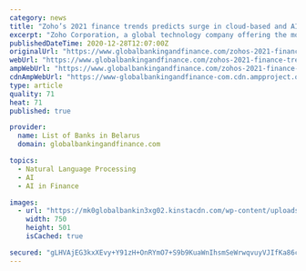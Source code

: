 ```yaml
---
category: news
title: "Zoho’s 2021 finance trends predicts surge in cloud-based and AI-driven accounting"
excerpt: "Zoho Corporation, a global technology company offering the most extensive suite of business software applications in the industry, today delivers its predictions for finance and accounting in 2021. Zoho suggests that artificial intelligence will become well-entrenched in accounting and finance,"
publishedDateTime: 2020-12-28T12:07:00Z
originalUrl: "https://www.globalbankingandfinance.com/zohos-2021-finance-trends-predicts-surge-in-cloud-based-and-ai-driven-accounting/"
webUrl: "https://www.globalbankingandfinance.com/zohos-2021-finance-trends-predicts-surge-in-cloud-based-and-ai-driven-accounting/"
ampWebUrl: "https://www.globalbankingandfinance.com/zohos-2021-finance-trends-predicts-surge-in-cloud-based-and-ai-driven-accounting/"
cdnAmpWebUrl: "https://www-globalbankingandfinance-com.cdn.ampproject.org/c/s/www.globalbankingandfinance.com/zohos-2021-finance-trends-predicts-surge-in-cloud-based-and-ai-driven-accounting/"
type: article
quality: 71
heat: 71
published: true

provider:
  name: List of Banks in Belarus
  domain: globalbankingandfinance.com

topics:
  - Natural Language Processing
  - AI
  - AI in Finance

images:
  - url: "https://mk0globalbankin3xg02.kinstacdn.com/wp-content/uploads/2020/12/graphicstock-business-people-reading-graphs-and-charts_SCehK9CcWb.jpg"
    width: 750
    height: 501
    isCached: true

secured: "gLHVAjEG3kxXEvy+Y91zH+OnRYmO7+S9b9KuaWnIhsmSeWrwqvuyVJIfKa86cEDrfoZyHFyFGjZXZtog8pPovkQnq/vFGXvjDlViEcNA3rdww1TR8U9FNsXGn43cFFFcrFQPjp2+foJcNvdTdTrOK/AFy8H/97ayxeUZ91w1/udUUxefXzcgbgpQDnPpRIOT8+xc1lcXOWCy1UgcZB5jLO6ga3JS0Uc40PKNXRK6kQFDseqvjKKhD2RgxZEcr/TJYoq5CsNzfvSdCqAjH0UqwL5axDcXcgH3XRQwj3drMZ7bA072KcR5x8GJjV2BfLanwlaK3k67MjX3plUr5N6R4DAJj65Wpr3MElM0ly5IPaY=;nGS7yB3fO4IBMh8JyvhLGQ=="
---
```


